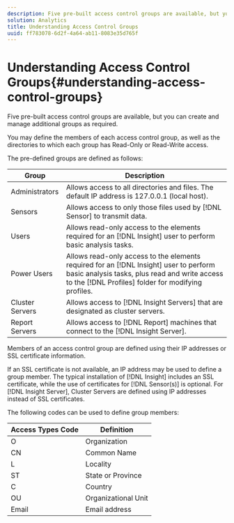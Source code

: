 ```yaml
---
description: Five pre-built access control groups are available, but you can create and manage additional groups as required.
solution: Analytics
title: Understanding Access Control Groups
uuid: ff783078-6d2f-4a64-ab11-8083e35d765f
---
```


# Understanding Access Control Groups{#understanding-access-control-groups}

Five pre-built access control groups are available, but you can create and manage additional groups as required.

 You may define the members of each access control group, as well as the directories to which each group has Read-Only or Read-Write access.

The pre-defined groups are defined as follows:

|  Group  | Description  |
|---|---|
|  Administrators  | Allows access to all directories and files. The default IP address is 127.0.0.1 (local host).  |
|  Sensors  |Allows access to only those files used by [!DNL Sensor] to transmit data.  |
|  Users  |Allows read-only access to the elements required for an [!DNL Insight] user to perform basic analysis tasks.  |
|  Power Users  |Allows read-only access to the elements required for an [!DNL Insight] user to perform basic analysis tasks, plus read and write access to the [!DNL Profiles] folder for modifying profiles.  |
|  Cluster Servers  |Allows access to [!DNL Insight Servers] that are designated as cluster servers.  |
|  Report Servers  |Allows access to [!DNL Report] machines that connect to the [!DNL Insight Server].  |

Members of an access control group are defined using their IP addresses or SSL certificate information.

If an SSL certificate is not available, an IP address may be used to define a group member. The typical installation of [!DNL Insight] includes an SSL certificate, while the use of certificates for [!DNL Sensor(s)] is optional. For [!DNL Insight Server], Cluster Servers are defined using IP addresses instead of SSL certificates.

The following codes can be used to define group members:

|  Access Types Code  | Definition  |
|---|---|
|  O  | Organization  |
|  CN  | Common Name  |
|  L  | Locality  |
|  ST  | State or Province  |
|  C  | Country  |
|  OU  | Organizational Unit  |
|  Email  | Email address  |

